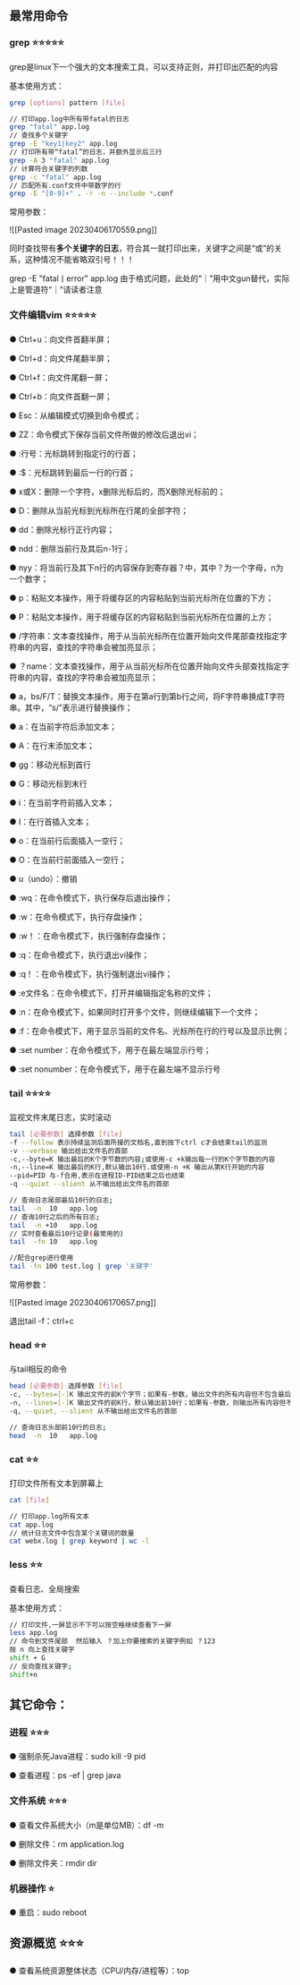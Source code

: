 ## 最常用命令

### grep ⭐️⭐️⭐️⭐️⭐️

grep是linux下一个强大的文本搜索工具，可以支持正则，并打印出匹配的内容

基本使用方式：

```bash
grep [options] pattern [file]

// 打印app.log中所有带fatal的日志
grep "fatal" app.log
// 查找多个关键字
grep -E "key1|key2" app.log
// 打印所有带“fatal”的日志，并额外显示后三行
grep -A 3 "fatal" app.log
// 计算符合关键字的列数
grep -c "fatal" app.log
// 匹配所有.conf文件中带数字的行 
grep -E "[0-9]+" . -r -n --include *.conf
```

  

常用参数：

![[Pasted image 20230406170559.png]]

同时查找带有**多个关键字的日志**，符合其一就打印出来，关键字之间是“或”的关系，这种情况不能省略双引号！！！

grep -E "fatal丨error" app.log 由于格式问题，此处的“｜”用中文gun替代，实际上是管道符“｜”请读者注意

### 文件编辑vim ⭐️⭐️⭐️⭐️⭐️

● Ctrl+u：向文件首翻半屏；

● Ctrl+d：向文件尾翻半屏；

● Ctrl+f：向文件尾翻一屏；

● Ctrl+b：向文件首翻一屏；

● Esc：从编辑模式切换到命令模式；

● ZZ：命令模式下保存当前文件所做的修改后退出vi；

● :行号：光标跳转到指定行的行首；

● :$：光标跳转到最后一行的行首；

● x或X：删除一个字符，x删除光标后的，而X删除光标前的；

● D：删除从当前光标到光标所在行尾的全部字符；

● dd：删除光标行正行内容；

● ndd：删除当前行及其后n-1行；

● nyy：将当前行及其下n行的内容保存到寄存器？中，其中？为一个字母，n为一个数字；

● p：粘贴文本操作，用于将缓存区的内容粘贴到当前光标所在位置的下方；

● P：粘贴文本操作，用于将缓存区的内容粘贴到当前光标所在位置的上方；

● /字符串：文本查找操作，用于从当前光标所在位置开始向文件尾部查找指定字符串的内容，查找的字符串会被加亮显示；

● ？name：文本查找操作，用于从当前光标所在位置开始向文件头部查找指定字符串的内容，查找的字符串会被加亮显示；

● a，bs/F/T：替换文本操作，用于在第a行到第b行之间，将F字符串换成T字符串。其中，“s/”表示进行替换操作；

● a：在当前字符后添加文本；

● A：在行末添加文本；

● gg：移动光标到首行

● G：移动光标到末行

● i：在当前字符前插入文本；

● I：在行首插入文本；

● o：在当前行后面插入一空行；

● O：在当前行前面插入一空行；

● u（undo）：撤销

● :wq：在命令模式下，执行保存后退出操作；

● :w：在命令模式下，执行存盘操作；

● :w！：在命令模式下，执行强制存盘操作；

● :q：在命令模式下，执行退出vi操作；

● :q！：在命令模式下，执行强制退出vi操作；

● :e文件名：在命令模式下，打开并编辑指定名称的文件；

● :n：在命令模式下，如果同时打开多个文件，则继续编辑下一个文件；

● :f：在命令模式下，用于显示当前的文件名、光标所在行的行号以及显示比例；

● :set number：在命令模式下，用于在最左端显示行号；

● :set nonumber：在命令模式下，用于在最左端不显示行号

### tail ⭐️⭐️⭐️⭐️

监视文件末尾日志，实时滚动

```bash
tail [必要参数] 选择参数 [file]
-f --follow 表示持续监测后面所接的文档名,直到按下ctrl c才会结束tail的监测
-v --verbase 输出给出文件名的首部
-c,--byte=K 输出最后的K个字节数的内容;或使用-c +k输出每一行的K个字节数的内容
-n,--line=K 输出最后的K行,默认输出10行.或使用-n +K 输出从第K行开始的内容
--pid=PID 与-f合用,表示在进程ID-PID结束之后也结束
-q --quiet --slient 从不输出给出文件名的首部 

// 查询日志尾部最后10行的日志;
tail  -n  10   app.log   
// 查询10行之后的所有日志;
tail  -n +10   app.log   
// 实时查看最后10行记录(最常用的)
tail  -fn 10   app.log   

//配合grep进行使用
tail -fn 100 test.log | grep '关键字'
```

常用参数：

![[Pasted image 20230406170657.png]]

退出tail -f：ctrl+c

### head ⭐️⭐️

与tail相反的命令

```bash
head [必要参数] 选择参数 [file]
-c, --bytes=[-]K 输出文件的前K个字节；如果有-参数，输出文件的所有内容但不包含最后K个字节。
-n, --lines=[-]K 输出文件的前K行，默认输出前10行；如果有-参数，则输出所有内容但不包括最后K行。
-q, --quiet, --slient 从不输出给出文件名的首部 

// 查询日志头部前10行的日志;
head  -n  10   app.log 
```
### cat ⭐️⭐️

打印文件所有文本到屏幕上

```bash
cat [file]

// 打印app.log所有文本
cat app.log
// 统计日志文件中包含某个关键词的数量
cat webx.log | grep keyword | wc -l 
```

### less ⭐️⭐️

查看日志、全局搜索

基本使用方式：

```bash
// 打印文件,一屏显示不下可以按空格继续查看下一屏
less app.log
// 命令到文件尾部  然后输入 ？加上你要搜索的关键字例如 ？123
按 n 向上查找关键字
shift + G
// 反向查找关键字;
shift+n
```

## 其它命令：

### 进程 ⭐️⭐️⭐️

● 强制杀死Java进程：sudo kill -9 pid

● 查看进程：ps -ef | grep java

### 文件系统 ⭐️⭐️⭐️

● 查看文件系统大小（m是单位MB）：df -m

● 删除文件：rm application.log

● 删除文件夹：rmdir dir

### 机器操作 ⭐️

● 重启：sudo reboot

## 资源概览 ⭐️⭐️⭐️

● 查看系统资源整体状态（CPU/内存/进程等）：top